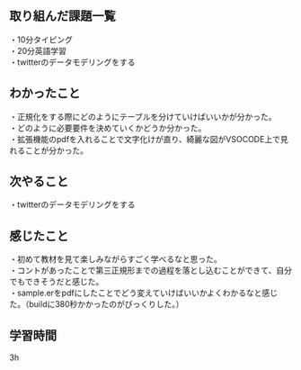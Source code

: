 ## 取り組んだ課題一覧
・10分タイピング
<br>・20分英語学習
<br>・twitterのデータモデリングをする
## わかったこと
・正規化をする際にどのようにテーブルを分けていけばいいかが分かった。
<br>・どのように必要要件を決めていくかどうか分かった。
<br>・拡張機能のpdfを入れることで文字化けが直り、綺麗な図がVSOCODE上で見れることが分かった。
## 次やること
・twitterのデータモデリングをする

## 感じたこと
・初めて教材を見て楽しみながらすごく学べるなと思った。
<br>・コントがあったことで第三正規形までの過程を落とし込むことができて、自分でもできそうだと感じた。
<br>・sample.erをpdfにしたことでどう変えていけばいいかよくわかるなと感じた。（buildに380秒かかったのがびっくりした。）
## 学習時間
3h
